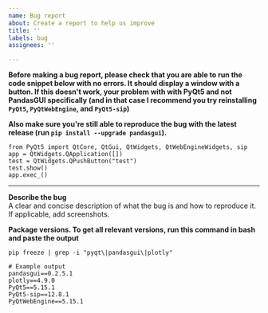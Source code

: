 ```yaml
---
name: Bug report
about: Create a report to help us improve
title: ''
labels: bug
assignees: ''

---
```


**Before making a bug report, please check that you are able to run the code snippet below with no errors. It should display a window with a button. If this doesn't work, your problem with with PyQt5 and not PandasGUI specifically (and in that case I recommend you try reinstalling `PyQt5`, `PyQtWebEngine`, and `PyQt5-sip`)**

**Also make sure you're still able to reproduce the bug with the latest release (run `pip install --upgrade pandasgui`).**

```
from PyQt5 import QtCore, QtGui, QtWidgets, QtWebEngineWidgets, sip
app = QtWidgets.QApplication([])
test = QtWidgets.QPushButton("test")
test.show()
app.exec_()
```
-----------------------

**Describe the bug**  
A clear and concise description of what the bug is and how to reproduce it. If applicable, add screenshots.

**Package versions. To get all relevant versions, run this command in bash and paste the output**  
```
pip freeze | grep -i "pyqt\|pandasgui\|plotly"
```
```
# Example output
pandasgui==0.2.5.1
plotly==4.9.0
PyQt5==5.15.1
PyQt5-sip==12.8.1
PyQtWebEngine==5.15.1
```
